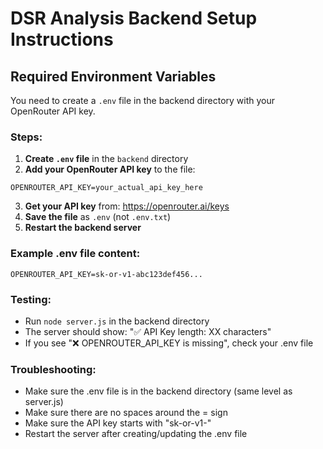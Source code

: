 # DSR Analysis Backend Setup Instructions

## Required Environment Variables

You need to create a `.env` file in the backend directory with your OpenRouter API key.

### Steps:

1. **Create `.env` file** in the `backend` directory
2. **Add your OpenRouter API key** to the file:

```
OPENROUTER_API_KEY=your_actual_api_key_here
```

3. **Get your API key** from: https://openrouter.ai/keys
4. **Save the file** as `.env` (not `.env.txt`)
5. **Restart the backend server**

### Example .env file content:
```
OPENROUTER_API_KEY=sk-or-v1-abc123def456...
```

### Testing:
- Run `node server.js` in the backend directory
- The server should show: "✅ API Key length: XX characters"
- If you see "❌ OPENROUTER_API_KEY is missing", check your .env file

### Troubleshooting:
- Make sure the .env file is in the backend directory (same level as server.js)
- Make sure there are no spaces around the = sign
- Make sure the API key starts with "sk-or-v1-"
- Restart the server after creating/updating the .env file
